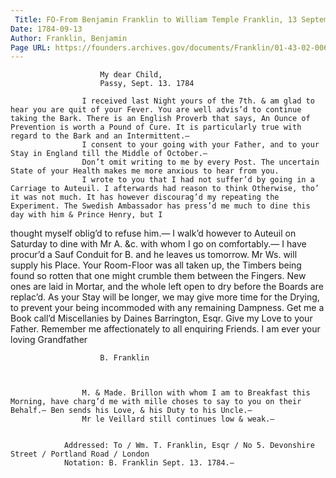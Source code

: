 ```yaml
---
 Title: FO-From Benjamin Franklin to William Temple Franklin, 13 September 1784
Date: 1784-09-13
Author: Franklin, Benjamin
Page URL: https://founders.archives.gov/documents/Franklin/01-43-02-0069
---
```


				
					
						My dear Child,
						Passy, Sept. 13. 1784
					
					I received last Night yours of the 7th. & am glad to hear you are quit of your Fever. You are well advis’d to continue taking the Bark. There is an English Proverb that says, An Ounce of Prevention is worth a Pound of Cure. It is particularly true with regard to the Bark and an Intermittent.—
					I consent to your going with your Father, and to your Stay in England till the Middle of October.—
					Don’t omit writing to me by every Post. The uncertain State of your Health makes me more anxious to hear from you.
					I wrote to you that I had not suffer’d by going in a Carriage to Auteuil. I afterwards had reason to think Otherwise, tho’ it was not much. It has however discourag’d my repeating the Experiment. The Swedish Ambassador has press’d me much to dine this day with him & Prince Henry, but I

thought myself oblig’d to refuse him.— I walk’d however to Auteuil on Saturday to dine with Mr A. &c. with whom I go on comfortably.—
					I have procur’d a Sauf Conduit for B. and he leaves us tomorrow. Mr Ws. will supply his Place.
					Your Room-Floor was all taken up, the Timbers being found so rotten that one might crumble them between the Fingers. New ones are laid in Mortar, and the whole left open to dry before the Boards are replac’d. As your Stay will be longer, we may give more time for the Drying, to prevent your being incommoded with any remaining Dampness.
					Get me a Book call’d Miscellanies by Daines Barrington, Esqr.
					Give my Love to your Father.
					Remember me affectionately to all enquiring Friends.
					I am ever your loving Grandfather
					
						B. Franklin
					
				
				
					M. & Made. Brillon with whom I am to Breakfast this Morning, have charg’d me with mille choses to say to you on their Behalf.— Ben sends his Love, & his Duty to his Uncle.—
					Mr le Veillard still continues low & weak.—
				
			  
				Addressed: To / Wm. T. Franklin, Esqr / No 5. Devonshire Street / Portland Road / London
				Notation: B. Franklin Sept. 13. 1784.—
			
